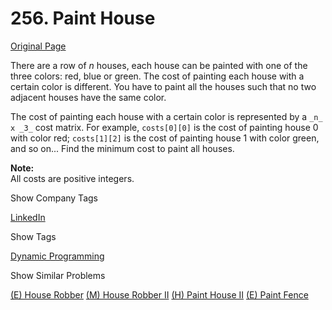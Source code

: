 # 256. Paint House

[Original Page](https://leetcode.com/problems/paint-house/)

There are a row of _n_ houses, each house can be painted with one of the three colors: red, blue or green. The cost of painting each house with a certain color is different. You have to paint all the houses such that no two adjacent houses have the same color.

The cost of painting each house with a certain color is represented by a `_n_ x _3_` cost matrix. For example, `costs[0][0]` is the cost of painting house 0 with color red; `costs[1][2]` is the cost of painting house 1 with color green, and so on... Find the minimum cost to paint all houses.

**Note:**  
All costs are positive integers.

<div>

<div id="company_tags" class="btn btn-xs btn-warning">Show Company Tags</div>

<span class="hidebutton">[LinkedIn](/company/linkedin/)</span></div>

<div>

<div id="tags" class="btn btn-xs btn-warning">Show Tags</div>

<span class="hidebutton">[Dynamic Programming](/tag/dynamic-programming/)</span></div>

<div>

<div id="similar" class="btn btn-xs btn-warning">Show Similar Problems</div>

<span class="hidebutton">[(E) House Robber](/problems/house-robber/) [(M) House Robber II](/problems/house-robber-ii/) [(H) Paint House II](/problems/paint-house-ii/) [(E) Paint Fence](/problems/paint-fence/)</span></div>